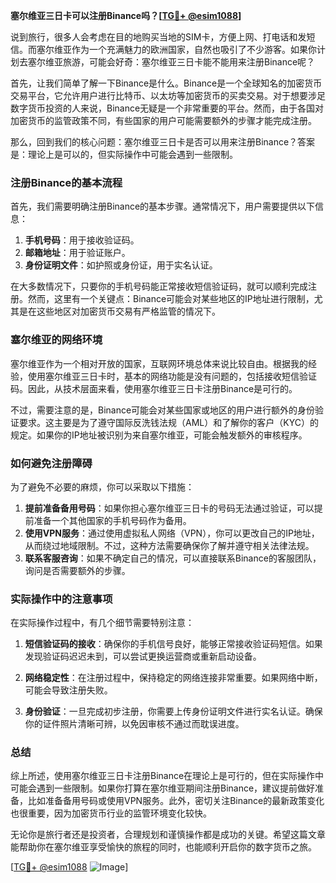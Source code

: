 **塞尔维亚三日卡可以注册Binance吗？[[TG💪+ @esim1088](https://t.me/s/esim1088)]**

说到旅行，很多人会考虑在目的地购买当地的SIM卡，方便上网、打电话和发短信。而塞尔维亚作为一个充满魅力的欧洲国家，自然也吸引了不少游客。如果你计划去塞尔维亚旅游，可能会好奇：塞尔维亚三日卡能不能用来注册Binance呢？

首先，让我们简单了解一下Binance是什么。Binance是一个全球知名的加密货币交易平台，它允许用户进行比特币、以太坊等加密货币的买卖交易。对于想要涉足数字货币投资的人来说，Binance无疑是一个非常重要的平台。然而，由于各国对加密货币的监管政策不同，有些国家的用户可能需要额外的步骤才能完成注册。

那么，回到我们的核心问题：塞尔维亚三日卡是否可以用来注册Binance？答案是：理论上是可以的，但实际操作中可能会遇到一些限制。

### 注册Binance的基本流程

首先，我们需要明确注册Binance的基本步骤。通常情况下，用户需要提供以下信息：

1. **手机号码**：用于接收验证码。
2. **邮箱地址**：用于验证账户。
3. **身份证明文件**：如护照或身份证，用于实名认证。

在大多数情况下，只要你的手机号码能正常接收短信验证码，就可以顺利完成注册。然而，这里有一个关键点：Binance可能会对某些地区的IP地址进行限制，尤其是在这些地区对加密货币交易有严格监管的情况下。

### 塞尔维亚的网络环境

塞尔维亚作为一个相对开放的国家，互联网环境总体来说比较自由。根据我的经验，使用塞尔维亚三日卡时，基本的网络功能是没有问题的，包括接收短信验证码。因此，从技术层面来看，使用塞尔维亚三日卡注册Binance是可行的。

不过，需要注意的是，Binance可能会对某些国家或地区的用户进行额外的身份验证要求。这主要是为了遵守国际反洗钱法规（AML）和了解你的客户（KYC）的规定。如果你的IP地址被识别为来自塞尔维亚，可能会触发额外的审核程序。

### 如何避免注册障碍

为了避免不必要的麻烦，你可以采取以下措施：

1. **提前准备备用号码**：如果你担心塞尔维亚三日卡的号码无法通过验证，可以提前准备一个其他国家的手机号码作为备用。
2. **使用VPN服务**：通过使用虚拟私人网络（VPN），你可以更改自己的IP地址，从而绕过地域限制。不过，这种方法需要确保你了解并遵守相关法律法规。
3. **联系客服咨询**：如果不确定自己的情况，可以直接联系Binance的客服团队，询问是否需要额外的步骤。

### 实际操作中的注意事项

在实际操作过程中，有几个细节需要特别注意：

1. **短信验证码的接收**：确保你的手机信号良好，能够正常接收验证码短信。如果发现验证码迟迟未到，可以尝试更换运营商或重新启动设备。
   
2. **网络稳定性**：在注册过程中，保持稳定的网络连接非常重要。如果网络中断，可能会导致注册失败。

3. **身份验证**：一旦完成初步注册，你需要上传身份证明文件进行实名认证。确保你的证件照片清晰可辨，以免因审核不通过而耽误进度。

### 总结

综上所述，使用塞尔维亚三日卡注册Binance在理论上是可行的，但在实际操作中可能会遇到一些限制。如果你打算在塞尔维亚期间注册Binance，建议提前做好准备，比如准备备用号码或使用VPN服务。此外，密切关注Binance的最新政策变化也很重要，因为加密货币行业的监管环境变化较快。

无论你是旅行者还是投资者，合理规划和谨慎操作都是成功的关键。希望这篇文章能帮助你在塞尔维亚享受愉快的旅程的同时，也能顺利开启你的数字货币之旅。

[[TG💪+ @esim1088](https://t.me/s/esim1088) ![Image](https://i.postimg.cc/4NQfJmqS/Snipaste-2025-05-13-00-14-12.png)]